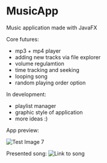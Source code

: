 # MusicApp
Music application made with JavaFX

Core futures:
- mp3 + mp4 player
- adding new tracks via file explorer
- volume regulamtion
- time tracking and seeking
- looping song
- random playing order option

In development:
- playlist manager
- graphic style of application
- more ideas :)

App preview:

![Test Image 7](https://user-images.githubusercontent.com/79639840/117154095-d640e980-adbb-11eb-829c-e58b06c1078b.png)

Presented song: ![Link to song](https://www.youtube.com/watch?v=cMg8KaMdDYo&t)

